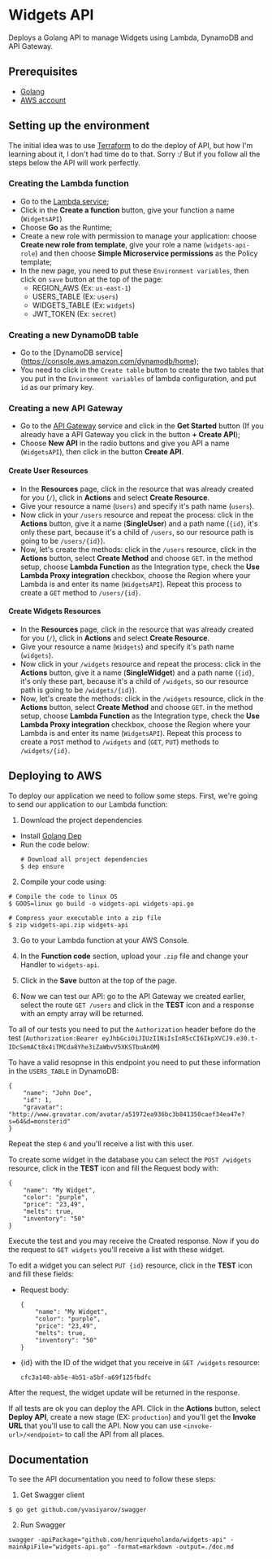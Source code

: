 # Widgets API

Deploys a Golang API to manage Widgets using Lambda, DynamoDB and API Gateway.

## Prerequisites

* [Golang](https://golang.org/dl/)
* [AWS account](https://aws.amazon.com/)

## Setting up the environment

The initial idea was to use [Terraform](http://terraform.io) to do the deploy of API, but how I'm learning about it, I don't had time do to that. Sorry :/
But if you follow all the steps below the API will work perfectly.

### Creating the Lambda function

* Go to the [Lambda service](https://console.aws.amazon.com/lambda/home);
* Click in the **Create a function** button, give your function a name (`WidgetsAPI`)
* Choose **Go** as the Runtime;
* Create a new role with permission to manage your application: choose **Create new role from template**, give your role a name (`widgets-api-role`) and then choose **Simple Microservice permissions** as the Policy template;
* In the new page, you need to put these `Environment variables`, then click on `save` button at the top of the page:
    * REGION_AWS (Ex: `us-east-1`)
    * USERS_TABLE (Ex: `users`)
    * WIDGETS_TABLE (Ex: `widgets`)
    * JWT_TOKEN (Ex: `secret`)

### Creating a new DynamoDB table

* Go to the [DynamoDB service] (https://console.aws.amazon.com/dynamodb/home);
* You need to click in the `Create table` button to create the two tables that you put in the `Environment variables` of lambda configuration, and put `id` as our primary key.

### Creating a new API Gateway

* Go to the [API Gateway](https://console.aws.amazon.com/apigateway/home) service and click in the **Get Started** button (If you already have a API Gateway you click in the button **+ Create API**);
* Choose **New API** in the radio buttons and give you API a name (`WidgetsAPI`), then click in the button **Create API**.

#### Create User Resources
* In the **Resources** page, click in the resource that was already created for you (`/`), click in **Actions** and select **Create Resource**.
* Give your resource a name (`Users`) and specify it's path name (`users`).
* Now click in your `/users` resource and repeat the process: click in the **Actions** button, give it a name (**SingleUser**) and a path name (`{id}`, it's only these part, because it's a child of `/users`, so our resource path is going to be `/users/{id}`).
* Now, let's create the methods: click in the `/users` resource, click in the **Actions** button, select **Create Method** and choose `GET`. in the method setup, choose **Lambda Function** as the Integration type, check the **Use Lambda Proxy integration** checkbox, choose the Region where your Lambda is and enter its name (`WidgetsAPI`). Repeat this process to create a `GET` method to `/users/{id}`.

#### Create Widgets Resources
* In the **Resources** page, click in the resource that was already created for you (`/`), click in **Actions** and select **Create Resource**.
* Give your resource a name (`Widgets`) and specify it's path name (`widgets`).
* Now click in your `/widgets` resource and repeat the process: click in the **Actions** button, give it a name (**SingleWidget**) and a path name (`{id}`, it's only these part, because it's a child of `/widgets`, so our resource path is going to be `/widgets/{id}`).
* Now, let's create the methods: click in the `/widgets` resource, click in the **Actions** button, select **Create Method** and choose `GET`. in the method setup, choose **Lambda Function** as the Integration type, check the **Use Lambda Proxy integration** checkbox, choose the Region where your Lambda is and enter its name (`WidgetsAPI`). Repeat this process to create a `POST` method to `/widgets` and (`GET`, `PUT`) methods to `/widgets/{id}`.

## Deploying to AWS

To deploy our application we need to follow some steps. First, we're going to send our application to our Lambda function:

1. Download the project dependencies
 * Install [Golang Dep](https://github.com/golang/dep#installation)
 * Run the code below:
    ```
    # Download all project dependencies
    $ dep ensure
    ```

2. Compile your code using:

```shell
# Compile the code to linux OS
$ GOOS=linux go build -o widgets-api widgets-api.go

# Compress your executable into a zip file
$ zip widgets-api.zip widgets-api
```

3. Go to your Lambda function at your AWS Console.
4. In the **Function code** section, upload your `.zip` file and change your Handler to `widgets-api`.
5. Click in the **Save** button at the top of the page.

6. Now we can test our API: go to the API Gateway we created earlier, select the route `GET /users` and click in the **TEST** icon and a response with an empty array will be returned.

To all of our tests you need to put the `Authorization` header before do the test (`Authorization:Bearer eyJhbGciOiJIUzI1NiIsInR5cCI6IkpXVCJ9.e30.t-IDcSemACt8x4iTMCda8Yhe3iZaWbvV5XKSTbuAn0M`)

To have a valid resopnse in this endpoint you need to put these information in the `USERS_TABLE` in DynamoDB:
```
{
    "name": "John Doe",
    "id": 1,
    "gravatar": "http://www.gravatar.com/avatar/a51972ea936bc3b841350caef34ea47e?s=64&d=monsterid"
}
```

Repeat the step `6` and you'll receive a list with this user.

To create some widget in the database you can select the `POST /widgets` resource, click in the **TEST** icon and fill the Request body with:
```
{
    "name": "My Widget",
    "color": "purple",
    "price": "23,49",
    "melts": true,
    "inventory": "50"
}
```

Execute the test and you may receive the Created response. Now if you do the request to `GET widgets` you'll receive a list with these widget.

To edit a widget you can select `PUT {id}` resource, click in the **TEST** icon and fill these fields:
* Request body:
    ```
    {
        "name": "My Widget",
        "color": "purple",
        "price": "23,49",
        "melts": true,
        "inventory": "50"
    }
    ```
* {id} with the ID of the widget that you receive in `GET /widgets` resource:
    ```
    cfc3a148-ab5e-4b51-a5bf-a69f125fbdfc
    ```

After the request, the widget update will be returned in the response.

If all tests are ok you can deploy the API. Click in the **Actions** button, select **Deploy API**, create a new stage (EX: `production`) and you'll get the **Invoke URL** that you'll use to call the API.
Now you can use `<invoke-url>/<endpoint>` to call the API from all places.

## Documentation

To see the API documentation you need to follow these steps:

1. Get Swagger client
```
$ go get github.com/yvasiyarov/swagger
```

2. Run Swagger
```
swagger -apiPackage="github.com/henriqueholanda/widgets-api" -mainApiFile="widgets-api.go" -format=markdown -output=./doc.md
```
